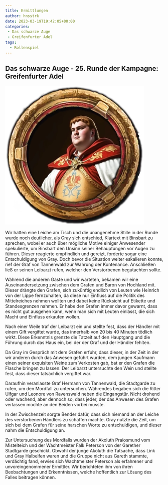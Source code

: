 ```yaml
---
title: Ermittlungen
author: hnsstrk
date: 2023-03-19T19:42:05+00:00
categories:
 - Das schwarze Auge
 - Greifenfurter Adel
tags:
  - Rollenspiel
---
```


## Das schwarze Auge - 25. Runde der Kampagne: Greifenfurter Adel

![Praiosmund vom Mistelteich](token_Praiosmund_vom_Mistelteich.webp)

Wir hatten eine Leiche am Tisch und die unangenehme Stille in der Runde wurde noch deutlicher, als Gray sich entschied, Klartext mit Binsbart zu sprechen, wobei er auch über mögliche Motive einiger Anwesender spekulierte, um Binsbart den Unsinn seiner Behauptungen vor Augen zu führen. Dieser reagierte empfindlich und gereizt, forderte sogar eine Entschuldigung von Gray. Doch bevor die Situation weiter eskalieren konnte, rief der Graf von Tannenwald zur Wahrung der Kontenance. Anschließen ließ er seinen Leibarzt rufen, welcher den Verstorbenen begutachten sollte.

Während die anderen Gäste und wir warteten, bekamen wir eine Auseinandersetzung zwischen dem Grafen und Baron von Hochland mit. Dieser drängte den Grafen, sich zukünftig endlich von Leuten wie Heinrich von der Lippe fernzuhalten, da diese nur Einfluss auf die Politik des Mittelreiches nehmen wollten und dabei keine Rücksicht auf Etikette und Standesgrenzen nahmen. Er habe den Grafen immer davor gewarnt, dass es nicht gut ausgehen kann, wenn man sich mit Leuten einlässt, die sich Macht und Einfluss erkaufen wollen.

Nach einer Weile traf der Leibarzt ein und stellte fest, dass der Händler mit einem Gift vergiftet wurde, das innerhalb von 20 bis 40 Minuten tödlich wirkt. Diese Erkenntnis grenzte die Tatzeit auf den Hauptgang und die Führung durch das Haus ein, bei der der Graf und der Händler fehlten.

Da Gray im Gespräch mit dem Grafen erfuhr, dass dieser, in der Zeit in der wir anderen durch das Anwesen geführt wurden, dem jungen Kaufmann einen seiner exquisiten Weine zum Verkosten gab, bat er den Grafen die Flasche bringen zu lassen. Der Leibarzt untersuchte den Wein und stellte fest, dass dieser tatsächlich vergiftet war.

Daraufhin veranlasste Graf Hermann von Tannenwald, die Stadtgarde zu rufen, um den Mordfall zu untersuchen. Währendes begaben sich die Ritter Ulfgar und Leonore von Ravenswald neben die Eingangstür. Nicht drohend oder wachend, aber dennoch so, dass jeder, der das Anwesen des Grafen verlassen mochte an den Beiden vorbei musste.

In der Zwischenzeit sorgte Bender dafür, dass sich niemand an der Leiche des verstorbenen Händlers zu schaffen machte. Gray nutzte die Zeit, um sich bei dem Grafen für seine harschen Worte zu entschuldigen, und dieser nahm die Entschuldigung an.

Zur Untersuchung des Mordfalls wurden der Akoluth Praiosmund vom Mistelteich und der Wachtmeister Falk Peterson von der Garether Stadtgarde geschickt. Obwohl der junge Akoluth die Tatsache, dass Link und Gray Halbelfen waren und die Gruppe nicht aus Gareth stammte, verdächtig fand, erwies sich Wachtmeister Peterson als erfahrener und unvoreingenommener Ermittler. Wir berichteten ihm von ihren Beobachtungen und Erkenntnissen, welche hoffentlich zur Lösung des Falles beitragen können.